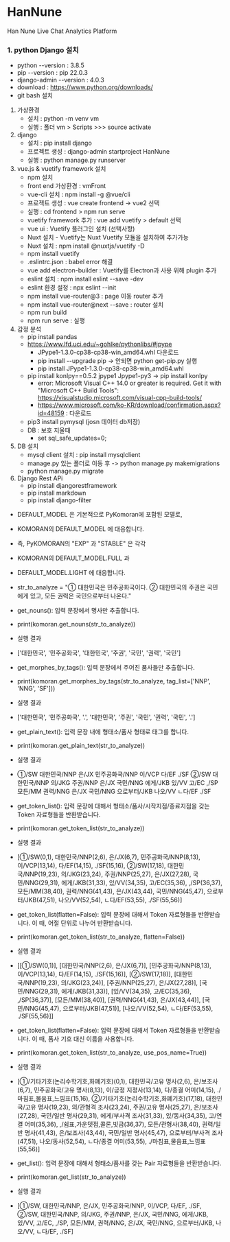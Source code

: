 # HanNune
Han Nune Live Chat Analytics Platform

### 1. python Django 설치
- python --version          : 3.8.5
- pip --version             : pip 22.0.3
- django-admin --version    : 4.0.3
- download : https://www.python.org/downloads/
- git bash 설치
1. 가상환경
    - 설치 : python -m venv vm
    - 실행 : 폴더 vm > Scripts >>> source activate
2. django
    - 설치 : pip install django
    - 프로젝트 생성 : django-admin startproject HanNune
    - 실행 : python manage.py runserver
3. vue.js & vuetify framework 설치
    - npm 설치
    - front end 가상환경 : vmFront
    - vue-cli 설치 : npm install -g @vue/cli
    - 프로젝트 생성 : vue create frontend -> vue2 선택
    - 실행 : cd frontend > npm run serve
    - vuetify framework 추가 : vue add vuetify > default 선택
    - vue ui : Vuetify 플러그인 설치 (선택사항)
    - Nuxt 설치 - Vuetify는 Nuxt Vuetify 모듈을 설치하여 추가가능
    - Nuxt 설치 : npm install @nuxtjs/vuetify -D
    - npm install vuetify
    - .eslintrc.json : babel error 해결
    - vue add electron-builder : Vuetify를 Electron과 사용 위해 plugin 추가
    - eslint 설치 : npm install eslint --save -dev
    - eslint 환경 설정 : npx eslint --init
    - npm install vue-router@3 : page 이동 router 추가
    - npm install vue-router@next --save : router 설치
    - npm run build
    - npm run serve : 실행
4. 감정 분석
    - pip install pandas
    - https://www.lfd.uci.edu/~gohlke/pythonlibs/#jpype
        - JPype1-1.3.0-cp38-cp38-win_amd64.whl 다운로드
        - pip install --upgrade pip -> 안되면 python get-pip.py 실행
        - pip install JPype1-1.3.0-cp38-cp38-win_amd64.whl
    - pip install konlpy==0.5.2 jpype1 Jpype1-py3 -> pip install konlpy
        - error: Microsoft Visual C++ 14.0 or greater is required. Get it with "Microsoft C++ Build Tools": https://visualstudio.microsoft.com/visual-cpp-build-tools/
        - https://www.microsoft.com/ko-KR/download/confirmation.aspx?id=48159 : 다운로드
    - pip3 install pymysql (josn 데이터 db저장)
    - DB : 보호 지울때
        - set sql_safe_updates=0;
5. DB 설치
    - mysql client 설치 : pip install mysqlclient
    - manage.py 있는 폴더로 이동 후 -> python manage.py makemigrations
    - python manage.py migrate
6. Django Rest APi
    - pip install djangorestframework
    - pip install markdown
    - pip install django-filter



- DEFAULT_MODEL 은 기본적으로 PyKomoran에 포함된 모델로,
- KOMORAN의 DEFAULT_MODEL 에 대응합니다.
- 즉, PyKOMORAN의 "EXP" 과 "STABLE" 은 각각
- KOMORAN의 DEFAULT_MODEL.FULL 과
- DEFAULT_MODEL.LIGHT 에 대응합니다.
- str_to_analyze = "① 대한민국은 민주공화국이다. ② 대한민국의 주권은 국민에게 있고, 모든 권력은 국민으로부터 나온다."

- get_nouns(): 입력 문장에서 명사만 추출합니다.
- print(komoran.get_nouns(str_to_analyze))
- 실행 결과
- ['대한민국', '민주공화국', '대한민국', '주권', '국민', '권력', '국민']

- get_morphes_by_tags(): 입력 문장에서 주어진 품사들만 추출합니다.
- print(komoran.get_morphes_by_tags(str_to_analyze, tag_list=['NNP', 'NNG', 'SF']))
- 실행 결과
- ['대한민국', '민주공화국', '.', '대한민국', '주권', '국민', '권력', '국민', '.']

- get_plain_text(): 입력 문장 내에 형태소/품사 형태로 태그를 합니다.
- print(komoran.get_plain_text(str_to_analyze))
- 실행 결과
- ①/SW 대한민국/NNP 은/JX 민주공화국/NNP 이/VCP 다/EF ./SF ②/SW 대한민국/NNP 의/JKG 주권/NNP 은/JX 국민/NNG 에게/JKB 있/VV 고/EC ,/SP 모든/MM 권력/NNG 은/JX 국민/NNG 으로부터/JKB 나오/VV ㄴ다/EF ./SF

- get_token_list(): 입력 문장에 대해서 형태소/품사/시작지점/종료지점을 갖는 Token 자료형들을 반환받습니다.
- print(komoran.get_token_list(str_to_analyze))
- 실행 결과
- [①/SW(0,1), 대한민국/NNP(2,6), 은/JX(6,7), 민주공화국/NNP(8,13), 이/VCP(13,14), 다/EF(14,15), ./SF(15,16), ②/SW(17,18), 대한민국/NNP(19,23), 의/JKG(23,24), 주권/NNP(25,27), 은/JX(27,28), 국민/NNG(29,31), 에게/JKB(31,33), 있/VV(34,35), 고/EC(35,36), ,/SP(36,37), 모든/MM(38,40), 권력/NNG(41,43), 은/JX(43,44), 국민/NNG(45,47), 으로부터/JKB(47,51), 나오/VV(52,54), ㄴ다/EF(53,55), ./SF(55,56)]

- get_token_list(flatten=False): 입력 문장에 대해서 Token 자료형들을 반환받습니다. 이 때, 어절 단위로 나누어 반환받습니다.
- print(komoran.get_token_list(str_to_analyze, flatten=False))
- 실행 결과
- [[①/SW(0,1)], [대한민국/NNP(2,6), 은/JX(6,7)], [민주공화국/NNP(8,13), 이/VCP(13,14), 다/EF(14,15), ./SF(15,16)], [②/SW(17,18)], [대한민국/NNP(19,23), 의/JKG(23,24)], [주권/NNP(25,27), 은/JX(27,28)], [국민/NNG(29,31), 에게/JKB(31,33)], [있/VV(34,35), 고/EC(35,36), ,/SP(36,37)], [모든/MM(38,40)], [권력/NNG(41,43), 은/JX(43,44)], [국민/NNG(45,47), 으로부터/JKB(47,51)], [나오/VV(52,54), ㄴ다/EF(53,55), ./SF(55,56)]]

- get_token_list(flatten=False): 입력 문장에 대해서 Token 자료형들을 반환받습니다. 이 때, 품사 기호 대신 이름을 사용합니다.
- print(komoran.get_token_list(str_to_analyze, use_pos_name=True))
- 실행 결과
- [①/기타기호(논리수학기호,화폐기호)(0,1), 대한민국/고유 명사(2,6), 은/보조사(6,7), 민주공화국/고유 명사(8,13), 이/긍정 지정사(13,14), 다/종결 어미(14,15), ./마침표,물음표,느낌표(15,16), ②/기타기호(논리수학기호,화폐기호)(17,18), 대한민국/고유 명사(19,23), 의/관형격 조사(23,24), 주권/고유 명사(25,27), 은/보조사(27,28), 국민/일반 명사(29,31), 에게/부사격 조사(31,33), 있/동사(34,35), 고/연결 어미(35,36), ,/쉼표,가운뎃점,콜론,빗금(36,37), 모든/관형사(38,40), 권력/일반 명사(41,43), 은/보조사(43,44), 국민/일반 명사(45,47), 으로부터/부사격 조사(47,51), 나오/동사(52,54), ㄴ다/종결 어미(53,55), ./마침표,물음표,느낌표(55,56)]

- get_list(): 입력 문장에 대해서 형태소/품사를 갖는 Pair 자료형들을 반환받습니다.
- print(komoran.get_list(str_to_analyze))
- 실행 결과
- [①/SW, 대한민국/NNP, 은/JX, 민주공화국/NNP, 이/VCP, 다/EF, ./SF, ②/SW, 대한민국/NNP, 의/JKG, 주권/NNP, 은/JX, 국민/NNG, 에게/JKB, 있/VV, 고/EC, ,/SP, 모든/MM, 권력/NNG, 은/JX, 국민/NNG, 으로부터/JKB, 나오/VV, ㄴ다/EF, ./SF]


